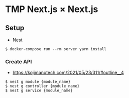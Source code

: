 # TMP Next.js × Next.js

## Setup

- Nest

```
$ docker-compose run --rm server yarn install
```

### Create API

- https://kojimanotech.com/2021/05/23/311/#outline__4

```
$ nest g module {module_name}
$ nest g controller {module_name}
$ nest g service {module_name}
```
